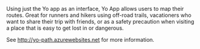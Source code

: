 Using just the Yo app as an interface, Yo App allows users to map their routes.  Great for runners and hikers using off-road trails, vacationers who want to share their trip with friends, or as a safety precaution when visiting a place that is easy to get lost in or dangerous.

See http://yo-path.azurewebsites.net for more information.
